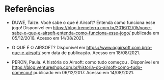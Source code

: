 # Referências

* DUWE, Taize. Você sabe o que é Airsoft? Entenda como funciona esse jogo! Disponível em https://blog.tremeterra.com.br/2016/12/05/voce-sabe-o-que-e-airsoft-entenda-como-funciona-esse-jogo/ publicada em 05/12/2016. Acesso em 14/08/2021. 

* O QUE É O AIRSOFT? Disponível em https://www.qgairsoft.com.br/o-que-e-airsoft/ sem data de publicação. Acesso em 18/08/2021.

* PERON, Paula. A história do Airsoft: como tudo começou . Disponível em https://blog.ventureshop.com.br/historia-do-airsoft-como-tudo-comecou/ publicado em 06/12/2017. Acesso em 14/08/2021.
